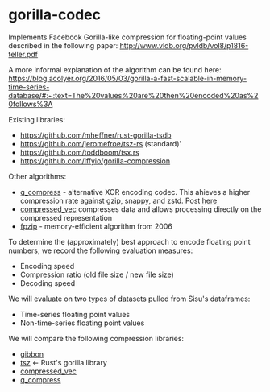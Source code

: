 # gorilla-codec
Implements Facebook Gorilla-like compression for floating-point values described in the following paper: http://www.vldb.org/pvldb/vol8/p1816-teller.pdf

A more informal explanation of the algorithm can be found here: https://blog.acolyer.org/2016/05/03/gorilla-a-fast-scalable-in-memory-time-series-database/#:~:text=The%20values%20are%20then%20encoded%20as%20follows%3A

Existing libraries:
* https://github.com/mheffner/rust-gorilla-tsdb
* https://github.com/jeromefroe/tsz-rs (standard)'
* https://github.com/toddboom/tsx.rs
* https://github.com/iffyio/gorilla-compression

Other algorithms:
* [q_compress](https://crates.io/crates/q_compress) - alternative XOR encoding codec. This ahieves a higher compression rate against gzip, snappy, and zstd. Post [here](https://www.reddit.com/r/rust/comments/surtee/q_compress_07_still_has_35_higher_compression/)
* [compressed_vec](https://docs.rs/compressed_vec/latest/compressed_vec/) compresses data and allows processing directly on the compressed representation
* [fpzip](https://computing.llnl.gov/projects/fpzip) - memory-efficient algorithm from 2006

To determine the (approximately) best approach to encode floating point numbers, we record the following evaluation measures:
- Encoding speed
- Compression ratio (old file size / new file size)
- Decoding speed

We will evaluate on two types of datasets pulled from Sisu's dataframes:
- Time-series floating point values
- Non-time-series floating point values

We will compare the following compression libraries:
- [gibbon](https://docs.rs/gibbon/0.1.3/gibbon/)
- [tsz](https://docs.rs/tsz/0.1.0/tsz/) <- Rust's gorilla library
- [compressed_vec](https://docs.rs/compressed_vec/latest/compressed_vec/)
- [q_compress](https://crates.io/crates/q_compress)
